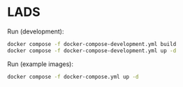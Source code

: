 # LADS

Run (development):

```bash
docker compose -f docker-compose-development.yml build
docker compose -f docker-compose-development.yml up -d
```

Run (example images):

```bash
docker compose -f docker-compose.yml up -d
```